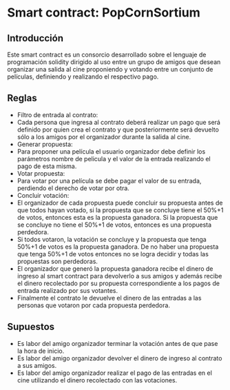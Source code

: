 # Smart contract: PopCornSortium

## Introducción
Este smart contract es un consorcio desarrollado sobre el lenguaje de programación solidity dirigido al uso entre un grupo de amigos que desean organizar una salida al cine proponiendo y votando entre un conjunto de películas, definiendo y realizando el respectivo pago.

## Reglas
* Filtro de entrada al contrato: 
* Cada persona que ingresa al contrato deberá realizar un pago que será definido por quien crea el contrato y que posteriormente será devuelto sólo a los amigos por el organizador durante la salida al cine.
* Generar propuesta:
* Para proponer una película el usuario organizador debe definir los parámetros nombre de pelicula y el valor de la entrada realizando el pago de esta misma.
* Votar propuesta: 
* Para votar por una película se debe pagar el valor de su entrada, perdiendo el derecho de votar por otra.
* Concluir votación:
* El organizador de cada propuesta puede concluir su propuesta antes de que todos hayan votado, si la propuesta que se concluye tiene el 50%+1 de votos, entonces esta es la propuesta ganadora. Si la propuesta que se concluye no tiene el 50%+1 de votos, entonces es una propuesta perdedora.
* Si todos votaron, la votación se concluye y la propuesta que tenga 50%+1 de votos es la propuesta ganadora. De no haber una propuesta que tenga 50%+1 de votos entonces no se logra decidir y todas las propuestas son perdedoras.
* El organizador que generó la propuesta ganadora recibe el dinero de ingreso al smart contract para devolverlo a sus amigos y además recibe el dinero recolectado por su propuesta correspondiente a los pagos de entrada realizado por sus votantes.
* Finalmente el contrato le devuelve el dinero de las entradas a las personas que votaron por cada propuesta perdedora.

## Supuestos
* Es labor del amigo organizador terminar la votación antes de que pase la hora de inicio.
* Es labor del amigo organizador devolver el dinero de ingreso al contrato a sus amigos.
* Es labor del amigo organizador realizar el pago de las entradas en el cine utilizando el dinero recolectado con las votaciones.
